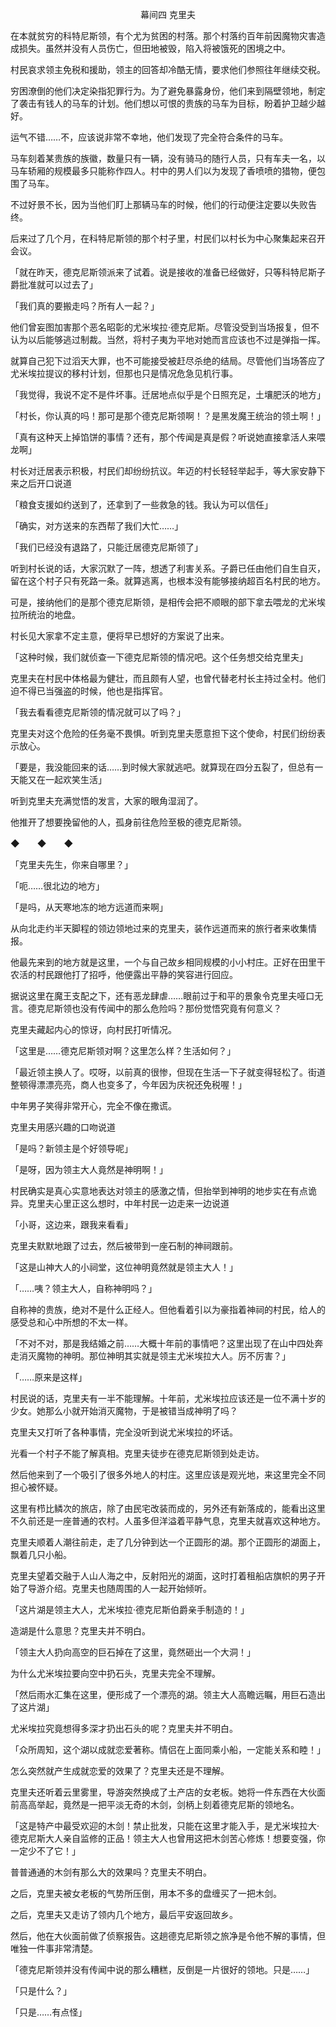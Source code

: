 <p align="center">幕间四 克里夫</p>

在本就贫穷的科特尼斯领，有个尤为贫困的村落。那个村落约百年前因魔物灾害造成损失。虽然并没有人员伤亡，但田地被毁，陷入将被饿死的困境之中。

村民哀求领主免税和援助，领主的回答却冷酷无情，要求他们参照往年继续交税。

穷困潦倒的他们决定染指犯罪行为。为了避免暴露身份，他们来到隔壁领地，制定了袭击有钱人的马车的计划。他们想以可恨的贵族的马车为目标，盼着护卫越少越好。

运气不错……不，应该说非常不幸地，他们发现了完全符合条件的马车。

马车刻着某贵族的族徽，数量只有一辆，没有骑马的随行人员，只有车夫一名，以马车轿厢的规模最多只能称作四人。村中的男人们以为发现了香喷喷的猎物，便包围了马车。

不过好景不长，因为当他们盯上那辆马车的时候，他们的行动便注定要以失败告终。

后来过了几个月，在科特尼斯领的那个村子里，村民们以村长为中心聚集起来召开会议。

「就在昨天，德克尼斯领派来了试着。说是接收的准备已经做好，只等科特尼斯子爵批准就可以过去了」

「我们真的要搬走吗？所有人一起？」

他们曾妄图加害那个恶名昭彰的尤米埃拉·德克尼斯。尽管没受到当场报复，但不认为以后能够逃过制裁。当然，将村子夷为平地对她而言应该也不过是弹指一挥。

就算自己犯下过滔天大罪，也不可能接受被赶尽杀绝的结局。尽管他们当场答应了尤米埃拉提议的移村计划，但那也只是情况危急见机行事。

「我觉得，我说不定不是件坏事。迁居地点似乎是个日照充足，土壤肥沃的地方」

「村长，你认真的吗！那可是那个德克尼斯领啊！？是黑发魔王统治的领土啊！」

「真有这种天上掉馅饼的事情？还有，那个传闻是真是假？听说她直接拿活人来喂龙啊」

村长对迁居表示积极，村民们却纷纷抗议。年迈的村长轻轻举起手，等大家安静下来之后开口说道

「粮食支援如约送到了，还拿到了一些救急的钱。我认为可以信任」

「确实，对方送来的东西帮了我们大忙……」

「我们已经没有退路了，只能迁居德克尼斯领了」

听到村长说的话，大家沉默了一阵，想透了利害关系。子爵已任由他们自生自灭，留在这个村子只有死路一条。就算逃离，也根本没有能够接纳超百名村民的地方。

可是，接纳他们的是那个德克尼斯领，是相传会把不顺眼的部下拿去喂龙的尤米埃拉所统治的地盘。

村长见大家拿不定主意，便将早已想好的方案说了出来。

「这种时候，我们就侦查一下德克尼斯领的情况吧。这个任务想交给克里夫」

克里夫在村民中体格最为健壮，而且颇有人望，也曾代替老村长主持过全村。他们迫不得已当强盗的时候，他也是指挥官。

「我去看看德克尼斯领的情况就可以了吗？」

克里夫对这个危险的任务毫不畏惧。听到克里夫愿意担下这个使命，村民们纷纷表示放心。

「要是，我没能回来的话……到时候大家就逃吧。就算现在四分五裂了，但总有一天能又在一起欢笑生活」

听到克里夫充满觉悟的发言，大家的眼角湿润了。

他推开了想要挽留他的人，孤身前往危险至极的德克尼斯领。

◆　　◆　　◆

「克里夫先生，你来自哪里？」

「呃……很北边的地方」

「是吗，从天寒地冻的地方远道而来啊」

从向北走约半天脚程的领边领地过来的克里夫，装作远道而来的旅行者来收集情报。

他最先来到的地方就是这里，一个与自己故乡相同规模的小小村庄。正好在田里干农活的村民跟他打了招呼，他便露出平静的笑容进行回应。

据说这里在魔王支配之下，还有恶龙肆虐……眼前过于和平的景象令克里夫哑口无言。德克尼斯领也没有传闻中的那么危险吗？那份觉悟究竟有何意义？

克里夫藏起内心的惊讶，向村民打听情况。

「这里是……德克尼斯领对啊？这里怎么样？生活如何？」

「最近领主换人了。哎呀，以前真的很惨，但现在生活一下子就变得轻松了。街道整顿得漂漂亮亮，商人也变多了，今年因为庆祝还免税喔！」

中年男子笑得非常开心，完全不像在撒谎。

克里夫用感兴趣的口吻说道

「是吗？新领主是个好领导呢」

「是呀，因为领主大人竟然是神明啊！」

村民确实是真心实意地表达对领主的感激之情，但抬举到神明的地步实在有点诡异。克里夫心里正这么想时，中年村民一边走来一边说道

「小哥，这边来，跟我来看看」

克里夫默默地跟了过去，然后被带到一座石制的神祠跟前。

「这是山神大人的小祠堂，这位神明竟然就是领主大人！」

「……咦？领主大人，自称神明吗？」

自称神的贵族，绝对不是什么正经人。但他看着引以为豪指着神祠的村民，给人的感受总和心中所想的不太一样。

「不对不对，那是我结婚之前……大概十年前的事情吧？这里出现了在山中四处奔走消灭魔物的神明。那位神明其实就是领主尤米埃拉大人。厉不厉害？」

「……原来是这样」

村民说的话，克里夫有一半不能理解。十年前，尤米埃拉应该还是一位不满十岁的少女。她那么小就开始消灭魔物，于是被错当成神明了吗？

克里夫又打听了各种事情，完全没听到说尤米埃拉的坏话。

光看一个村子不能了解真相。克里夫徒步在德克尼斯领到处走访。

然后他来到了一个吸引了很多外地人的村庄。这里应该是观光地，来这里完全不同担心被怀疑。

这里有栉比鳞次的旅店，除了由民宅改装而成的，另外还有新落成的，能看出这里不久前还是一座普通的农村。人虽多但洋溢着平静气息，克里夫就喜欢这种地方。

克里夫顺着人潮往前走，走了几分钟到达一个正圆形的湖。那个正圆形的湖面上，飘着几只小船。

克里夫望着交融于人山人海之中，反射阳光的湖面，这时打着租船店旗帜的男子开始了导游介绍。克里夫也随周围的人一起开始倾听。

「这片湖是领主大人，尤米埃拉·德克尼斯伯爵亲手制造的！」

造湖是什么意思？克里夫并不明白。

「领主大人扔向高空的巨石掉在了这里，竟然砸出一个大洞！」

为什么尤米埃拉要向空中扔石头，克里夫完全不理解。

「然后雨水汇集在这里，便形成了一个漂亮的湖。领主大人高瞻远瞩，用巨石造出了这片湖」

尤米埃拉究竟想得多深才扔出石头的呢？克里夫并不明白。

「众所周知，这个湖以成就恋爱著称。情侣在上面同乘小船，一定能关系和睦！」

怎么突然就产生成就恋爱的效果了？克里夫还是不理解。

克里夫还听着云里雾里，导游突然换成了土产店的女老板。她将一件东西在大伙面前高高举起，竟然是一把平淡无奇的木剑，剑柄上刻着德克尼斯的领地名。

「这是特产中最受欢迎的木剑！禁止批发，只能在这里才能入手，是尤米埃拉大·德克尼斯大人亲自监修的正品！领主大人也曾用这把木剑苦心修炼！想要变强，你一定少不了它！」

普普通通的木剑有那么大的效果吗？克里夫不明白。

之后，克里夫被女老板的气势所压倒，用本不多的盘缠买了一把木剑。

之后，克里夫又走访了领内几个地方，最后平安返回故乡。

然后，他在大伙面前做了侦察报告。这趟德克尼斯领之旅净是令他不解的事情，但唯独一件事非常清楚。

「德克尼斯领并没有传闻中说的那么糟糕，反倒是一片很好的领地。只是……」

「只是什么？」

「只是……有点怪」

